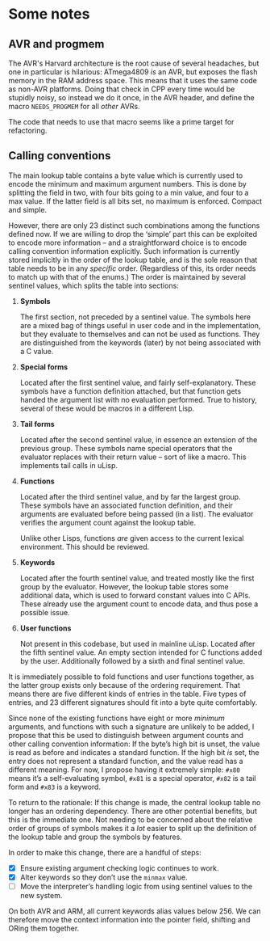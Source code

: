 # Some notes

## AVR and progmem

The AVR's Harvard architecture is the root cause of several headaches, but one
in particular is hilarious: ATmega4809 _is_ an AVR, but exposes the flash memory
in the RAM address space. This means that it uses the same code as non-AVR
platforms. Doing that check in CPP every time would be stupidly noisy, so
instead we do it once, in the AVR header, and define the macro `NEEDS_PROGMEM`
for all _other_ AVRs.

The code that needs to use that macro seems like a prime target for refactoring.

## Calling conventions

The main lookup table contains a byte value which is currently used to encode
the minimum and maximum argument numbers. This is done by splitting the field in
two, with four bits going to a min value, and four to a max value. If the latter
field is all bits set, no maximum is enforced. Compact and simple.

However, there are only 23 distinct such combinations among the functions
defined now. If we are willing to drop the ‘simple’ part this can be exploited
to encode more information – and a straightforward choice is to encode calling
convention information explicitly. Such information is currently stored
implicitly in the order of the lookup table, and is the sole reason that table
needs to be in any _specific_ order. (Regardless of this, its order needs to
match up with that of the enums.) The order is maintained by several sentinel
values, which splits the table into sections:

1. __Symbols__

    The first section, not preceded by a sentinel value. The symbols here are a
    mixed bag of things useful in user code and in the implementation, but they
    evaluate to themselves and can not be used as functions. They are
    distinguished from the keywords (later) by not being associated with a C
    value.

2. __Special forms__

    Located after the first sentinel value, and fairly self-explanatory. These
    symbols have a function definition attached, but that function gets handed
    the argument list with no evaluation performed. True to history, several of
    these would be macros in a different Lisp.

3. __Tail forms__

    Located after the second sentinel value, in essence an extension of the
    previous group. These symbols name special operators that the evaluator
    replaces with their return value – sort of like a macro. This implements
    tail calls in uLisp.

4. __Functions__

    Located after the third sentinel value, and by far the largest group. These
    symbols have an associated function definition, and their arguments are
    evaluated before being passed (in a list). The evaluator verifies the
    argument count against the lookup table.

    Unlike other Lisps, functions _are_ given access to the current lexical
    environment. This should be reviewed.

5. __Keywords__

    Located after the fourth sentinel value, and treated mostly like the first
    group by the evaluator. However, the lookup table stores some additional
    data, which is used to forward constant values into C APIs. These already
    use the argument count to encode data, and thus pose a possible issue.

6. __User functions__

    Not present in this codebase, but used in mainline uLisp. Located after the
    fifth sentinel value. An empty section intended for C functions added by the
    user. Additionally followed by a sixth and final sentinel value.

It is immediately possible to fold functions and user functions together, as the
latter group exists only because of the ordering requirement. That means there
are five different kinds of entries in the table. Five types of entries, and 23
different signatures should fit into a byte quite comfortably.

Since none of the existing functions have eight or more _minimum_ arguments, and
functions with such a signature are unlikely to be added, I propose that this be
used to distinguish between argument counts and other calling convention
information: If the byte’s high bit is unset, the value is read as before and
indicates a standard function. If the high bit _is_ set, the entry does not
represent a standard function, and the value read has a different meaning. For
now, I propose having it extremely simple: `#x80` means it’s a self-evaluating
symbol, `#x81` is a special operator, `#x82` is a tail form and `#x83` is a
keyword.

To return to the rationale: If this change is made, the central lookup table no
longer has an ordering dependency. There are other potential benefits, but this
is the immediate one. Not needing to be concerned about the relative order of
groups of symbols makes it a _lot_ easier to split up the definition of the
lookup table and group the symbols by features.

In order to make this change, there are a handful of steps:

- [x] Ensure existing argument checking logic continues to work.
- [x] Alter keywords so they don’t use the `minmax` value.
- [ ] Move the interpreter’s handling logic from using sentinel values to the
      new system.

On both AVR and ARM, all current keywords alias values below 256. We
can therefore move the context information into the pointer field, shifting and
ORing them together.
